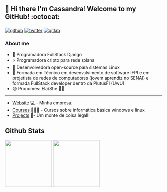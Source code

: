## 👋 Hi there I'm Cassandra! Welcome to my GitHub! :octocat:

### 

[![github](https://img.shields.io/badge/-Github-000?style=for-the-badge&logo=Github&logoColor=white&link=https://github.com/th3void)](https://github.com/th3void)
[![twitter](https://img.shields.io/badge/Twitter-1DA1F2?style=for-the-badge&logo=twitter&logoColor=white)](https://twitter.com/LnvVoid) 
[![gitlab](https://img.shields.io/badge/GitLab-330F63?style=for-the-badge&logo=gitlab&logoColor=white)](https://gitlab.com/Th3VoidOfficial)

### About me
- 🦇 Programadora FullStack Django
- ⚡ Programadora cripto para rede solana
- 🐺 Desenvolvedora open-source para sistemas Linux
- 🐺 Formada em Técnico em desenvolvimento de software IFPI e em projetista de  redes de computadores (jovem aprendiz no SENAI) e formada FullStack developer dentro da PlutusFI (UwU) 
- 😄 Pronomes: Ela/She  🏳️‍⚧️
---
- [Website](https://kodirian.github.io/) 💻 - Minha empresa.
- [Courses](https://kodirian.github.io/learn.html) 👨🏼‍🏫 - Cursos sobre informática básica windows e linux 
- [Projects](https://github.com/th3void/projects) 🚀- Um monte de coisa legal!!

## Github Stats

<span>
   <img height="150vw" src="https://github-readme-stats.vercel.app/api?username=th3void&count_private=true&show_icons=true&theme=dracula&&include_all_commits=true&hide=contribs&hide_border=false"/>
   <img height="150vw" src="https://github-readme-stats-eight-theta.vercel.app/api/top-langs/?username=th3void&hide=html,python&layout=compact&langs_count=8&theme=dracula"/>
</span>
